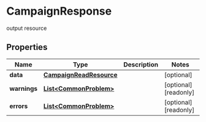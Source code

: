 

# CampaignResponse

output resource

## Properties

| Name | Type | Description | Notes |
|------------ | ------------- | ------------- | -------------|
|**data** | [**CampaignReadResource**](CampaignReadResource.md) |  |  [optional] |
|**warnings** | [**List&lt;CommonProblem&gt;**](CommonProblem.md) |  |  [optional] [readonly] |
|**errors** | [**List&lt;CommonProblem&gt;**](CommonProblem.md) |  |  [optional] [readonly] |



